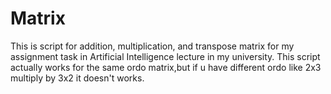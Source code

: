 # Matrix
This is script for addition, multiplication, and transpose matrix for my assignment task in Artificial Intelligence lecture in my university. This script actually works for the same ordo matrix,but if u have different ordo like 2x3 multiply by 3x2 it doesn't works.
